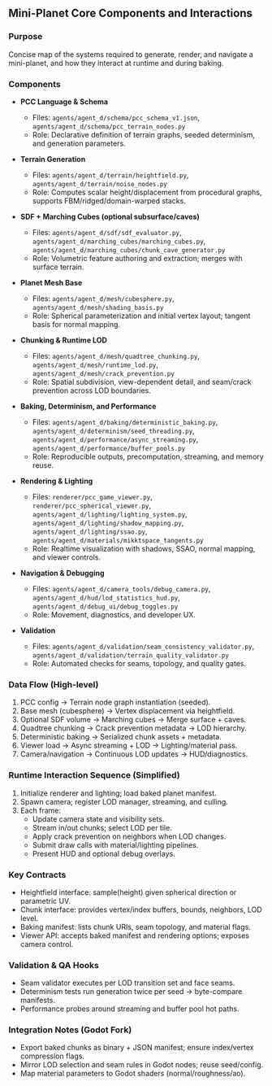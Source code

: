 ## Mini-Planet Core Components and Interactions

### Purpose
Concise map of the systems required to generate, render, and navigate a mini-planet, and how they interact at runtime and during baking.

### Components
- **PCC Language & Schema**
  - Files: `agents/agent_d/schema/pcc_schema_v1.json`, `agents/agent_d/schema/pcc_terrain_nodes.py`
  - Role: Declarative definition of terrain graphs, seeded determinism, and generation parameters.

- **Terrain Generation**
  - Files: `agents/agent_d/terrain/heightfield.py`, `agents/agent_d/terrain/noise_nodes.py`
  - Role: Computes scalar height/displacement from procedural graphs, supports FBM/ridged/domain-warped stacks.

- **SDF + Marching Cubes (optional subsurface/caves)**
  - Files: `agents/agent_d/sdf/sdf_evaluator.py`, `agents/agent_d/marching_cubes/marching_cubes.py`, `agents/agent_d/marching_cubes/chunk_cave_generator.py`
  - Role: Volumetric feature authoring and extraction; merges with surface terrain.

- **Planet Mesh Base**
  - Files: `agents/agent_d/mesh/cubesphere.py`, `agents/agent_d/mesh/shading_basis.py`
  - Role: Spherical parameterization and initial vertex layout; tangent basis for normal mapping.

- **Chunking & Runtime LOD**
  - Files: `agents/agent_d/mesh/quadtree_chunking.py`, `agents/agent_d/mesh/runtime_lod.py`, `agents/agent_d/mesh/crack_prevention.py`
  - Role: Spatial subdivision, view-dependent detail, and seam/crack prevention across LOD boundaries.

- **Baking, Determinism, and Performance**
  - Files: `agents/agent_d/baking/deterministic_baking.py`, `agents/agent_d/determinism/seed_threading.py`, `agents/agent_d/performance/async_streaming.py`, `agents/agent_d/performance/buffer_pools.py`
  - Role: Reproducible outputs, precomputation, streaming, and memory reuse.

- **Rendering & Lighting**
  - Files: `renderer/pcc_game_viewer.py`, `renderer/pcc_spherical_viewer.py`, `agents/agent_d/lighting/lighting_system.py`, `agents/agent_d/lighting/shadow_mapping.py`, `agents/agent_d/lighting/ssao.py`, `agents/agent_d/materials/mikktspace_tangents.py`
  - Role: Realtime visualization with shadows, SSAO, normal mapping, and viewer controls.

- **Navigation & Debugging**
  - Files: `agents/agent_d/camera_tools/debug_camera.py`, `agents/agent_d/hud/lod_statistics_hud.py`, `agents/agent_d/debug_ui/debug_toggles.py`
  - Role: Movement, diagnostics, and developer UX.

- **Validation**
  - Files: `agents/agent_d/validation/seam_consistency_validator.py`, `agents/agent_d/validation/terrain_quality_validator.py`
  - Role: Automated checks for seams, topology, and quality gates.

### Data Flow (High-level)
1. PCC config -> Terrain node graph instantiation (seeded).
2. Base mesh (cubesphere) -> Vertex displacement via heightfield.
3. Optional SDF volume -> Marching cubes -> Merge surface + caves.
4. Quadtree chunking -> Crack prevention metadata -> LOD hierarchy.
5. Deterministic baking -> Serialized chunk assets + metadata.
6. Viewer load -> Async streaming + LOD -> Lighting/material pass.
7. Camera/navigation -> Continuous LOD updates -> HUD/diagnostics.

### Runtime Interaction Sequence (Simplified)
1. Initialize renderer and lighting; load baked planet manifest.
2. Spawn camera; register LOD manager, streaming, and culling.
3. Each frame:
   - Update camera state and visibility sets.
   - Stream in/out chunks; select LOD per tile.
   - Apply crack prevention on neighbors when LOD changes.
   - Submit draw calls with material/lighting pipelines.
   - Present HUD and optional debug overlays.

### Key Contracts
- Heightfield interface: sample(height) given spherical direction or parametric UV.
- Chunk interface: provides vertex/index buffers, bounds, neighbors, LOD level.
- Baking manifest: lists chunk URIs, seam topology, and material flags.
- Viewer API: accepts baked manifest and rendering options; exposes camera control.

### Validation & QA Hooks
- Seam validator executes per LOD transition set and face seams.
- Determinism tests run generation twice per seed -> byte-compare manifests.
- Performance probes around streaming and buffer pool hot paths.

### Integration Notes (Godot Fork)
- Export baked chunks as binary + JSON manifest; ensure index/vertex compression flags.
- Mirror LOD selection and seam rules in Godot nodes; reuse seed/config.
- Map material parameters to Godot shaders (normal/roughness/ao).


